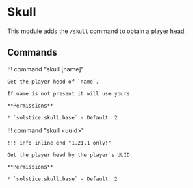 # Skull

This module adds the `/skull` command to obtain a player head.

## Commands

!!! command "skull [name]"

    Get the player head of `name`.

    If name is not present it will use yours.

    **Permissions**

    * `solstice.skull.base` - Default: 2

!!! command "skull &lt;uuid&gt;"

    !!! info inline end "1.21.1 only!"

    Get the player head by the player's UUID.

    **Permissions**

    * `solstice.skull.base` - Default: 2
